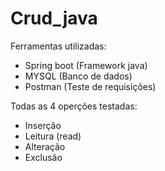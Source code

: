 # Crud_java 

Ferramentas utilizadas:
- Spring boot (Framework java)
- MYSQL (Banco de dados)
- Postman (Teste de requisições)

Todas as 4 operções testadas: 
- Inserção
- Leitura (read)
- Alteração
- Exclusão
